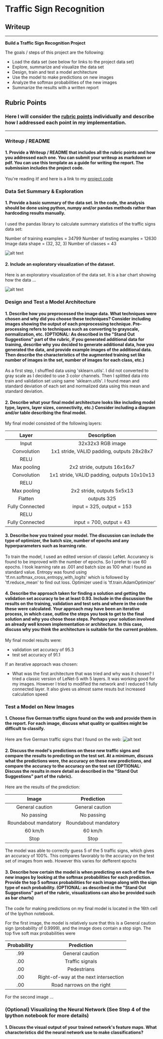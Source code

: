 # **Traffic Sign Recognition** 

## Writeup

---

**Build a Traffic Sign Recognition Project**

The goals / steps of this project are the following:
* Load the data set (see below for links to the project data set)
* Explore, summarize and visualize the data set
* Design, train and test a model architecture
* Use the model to make predictions on new images
* Analyze the softmax probabilities of the new images
* Summarize the results with a written report



## Rubric Points
### Here I will consider the [rubric points](https://review.udacity.com/#!/rubrics/481/view) individually and describe how I addressed each point in my implementation.  

---
### Writeup / README

#### 1. Provide a Writeup / README that includes all the rubric points and how you addressed each one. You can submit your writeup as markdown or pdf. You can use this template as a guide for writing the report. The submission includes the project code.

You're reading it! and here is a link to my [project code](https://github.com/jvjctk/CarND-Traffic-Sign-Classifier-Project/blob/master/Traffic_Sign_Classifier.ipynb)

### Data Set Summary & Exploration

#### 1. Provide a basic summary of the data set. In the code, the analysis should be done using python, numpy and/or pandas methods rather than hardcoding results manually.

I used the pandas library to calculate summary statistics of the traffic
signs data set:

Number of training examples = 34799
Number of testing examples = 12630
Image data shape = (32, 32, 3)
Number of classes = 43

![alt text](./images/imageshow.JPG)

#### 2. Include an exploratory visualization of the dataset.

Here is an exploratory visualization of the data set. It is a bar chart showing how the data ...

![alt text](./images/visualization.JPG)

### Design and Test a Model Architecture

#### 1. Describe how you preprocessed the image data. What techniques were chosen and why did you choose these techniques? Consider including images showing the output of each preprocessing technique. Pre-processing refers to techniques such as converting to grayscale, normalization, etc. (OPTIONAL: As described in the "Stand Out Suggestions" part of the rubric, if you generated additional data for training, describe why you decided to generate additional data, how you generated the data, and provide example images of the additional data. Then describe the characteristics of the augmented training set like number of images in the set, number of images for each class, etc.)

As a first step, I shuffled data using 'sklearn.utils'. I did not converted to gray scale as I decided to use 3 color channels. Then I splitted data into train and validation set using same 'sklearn.utils'. I found mean and standard deviation of each set and normalized data using this mean and standard deviation. 


#### 2. Describe what your final model architecture looks like including model type, layers, layer sizes, connectivity, etc.) Consider including a diagram and/or table describing the final model.

My final model consisted of the following layers:

| Layer					| Description									| 
|:---------------------:|:---------------------------------------------:| 
| Input					| 32x32x3 RGB image   							| 
| Convolution			| 1x1 stride, VALID padding, outputs 28x28x7 	|
| RELU					|												|
| Max pooling			| 2x2 stride,  outputs 16x16x7 					|
| Convolution			| 1x1 stride, VALID padding, outputs 10x10x13 	|
| RELU					|												|
| Max pooling			| 2x2 stride,  outputs 5x5x13					|
| Flatten				| outputs 325 									|
| Fully Connected		| input = 325, output = 153 					|
| RELU					|												|
| Fully Connected		| input = 700, output = 43 						|

 

#### 3. Describe how you trained your model. The discussion can include the type of optimizer, the batch size, number of epochs and any hyperparameters such as learning rate.

To train the model, I used an edited version of classic LeNet. Accurancy is found to be improved with the number of epochs. So I prefer to use 60 epochs. I took learning rate as .001 and batch size as 100 what I found as standard value. Entropy was found using  'tf.nn.softmax_cross_entropy_with_logits' which is followed by 'tf.reduce_mean' to find out loss. Optimizer used is 'tf.train.AdamOptimizer'

#### 4. Describe the approach taken for finding a solution and getting the validation set accuracy to be at least 0.93. Include in the discussion the results on the training, validation and test sets and where in the code these were calculated. Your approach may have been an iterative process, in which case, outline the steps you took to get to the final solution and why you chose those steps. Perhaps your solution involved an already well known implementation or architecture. In this case, discuss why you think the architecture is suitable for the current problem.

My final model results were:
* validation set accuracy of 95.3
* test set accuracy of 91.1

If an iterative approach was chosen:
* What was the first architecture that was tried and why was it chosen?
I tried a classic version of LeNet-5 with 5 layers. It was working good for my images. However I tried to modified the network and I reduced 1 fully connected layer. It also gives us almost same resuts but increased calculation speed 


### Test a Model on New Images

#### 1. Choose five German traffic signs found on the web and provide them in the report. For each image, discuss what quality or qualities might be difficult to classify.

Here are five German traffic signs that I found on the web: ![alt text](./images/newimages.JPG)



#### 2. Discuss the model's predictions on these new traffic signs and compare the results to predicting on the test set. At a minimum, discuss what the predictions were, the accuracy on these new predictions, and compare the accuracy to the accuracy on the test set (OPTIONAL: Discuss the results in more detail as described in the "Stand Out Suggestions" part of the rubric).

Here are the results of the prediction:

| Image			        |     Prediction	        			| 
|:---------------------:|:-------------------------------------:| 
| General caution  		| General caution   					| 
| No passing   			| No passing 							|
| Roundabout mandatory	| Roundabout mandatory					|
| 60 km/h	      		| 60 km/h				 				|
| Stop  				| Stop      							|


The model was able to correctly guess 5 of the 5 traffic signs, which gives an accuracy of 100%. This compares favorably to the accuracy on the test set of images from web. However this varies for defferent epochs

#### 3. Describe how certain the model is when predicting on each of the five new images by looking at the softmax probabilities for each prediction. Provide the top 5 softmax probabilities for each image along with the sign type of each probability. (OPTIONAL: as described in the "Stand Out Suggestions" part of the rubric, visualizations can also be provided such as bar charts)

The code for making predictions on my final model is located in the 16th cell of the Ipython notebook.

For the first image, the model is relatively sure that this is a General caution sign (probability of 0.9999), and the image does contain a stop sign. The top five soft max probabilities were

| Probability         	|     Prediction	        				| 
|:---------------------:|:-----------------------------------------:| 
| .99         			| General caution   						| 
| .00     				| Traffic signals 							|
| .00					| Pedestrians								|
| .00	      			| Right-of-way at the next intersection 	|
| .00				    | Road narrows on the right				 	|


For the second image ... 

### (Optional) Visualizing the Neural Network (See Step 4 of the Ipython notebook for more details)
#### 1. Discuss the visual output of your trained network's feature maps. What characteristics did the neural network use to make classifications?



